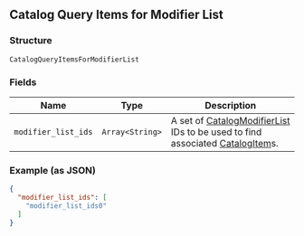 ## Catalog Query Items for Modifier List

### Structure

`CatalogQueryItemsForModifierList`

### Fields

| Name | Type | Description |
|  --- | --- | --- |
| `modifier_list_ids` | `Array<String>` | A set of [CatalogModifierList](#type-catalogmodifierlist) IDs to be used to find associated [CatalogItem](#type-catalogitem)s. |

### Example (as JSON)

```json
{
  "modifier_list_ids": [
    "modifier_list_ids0"
  ]
}
```

